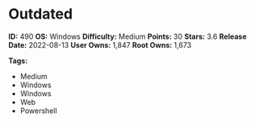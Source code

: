 # Outdated

**ID:** 490
**OS:** Windows
**Difficulty:** Medium
**Points:** 30
**Stars:** 3.6
**Release Date:** 2022-08-13
**User Owns:** 1,847
**Root Owns:** 1,673

**Tags:**
- Medium
- Windows
- Windows
- Web
- Powershell

